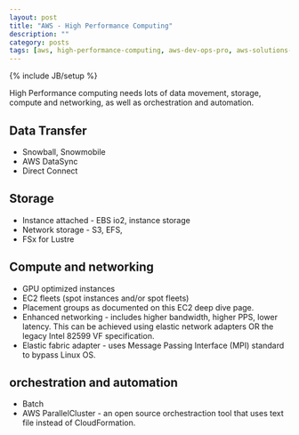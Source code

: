 ```yaml
---
layout: post
title: "AWS - High Performance Computing"
description: ""
category: posts
tags: [aws, high-performance-computing, aws-dev-ops-pro, aws-solutions-arch-pro]
---
```

{% include JB/setup %}

High Performance computing needs lots of data movement, storage, compute and networking, as well as orchestration and automation.

## Data Transfer
- Snowball, Snowmobile
- AWS DataSync
- Direct Connect

## Storage
- Instance attached - EBS io2, instance storage
- Network storage - S3, EFS, 
- FSx for Lustre

## Compute and networking
- GPU optimized instances
- EC2 fleets (spot instances and/or spot fleets)
- Placement groups as documented on this EC2 deep dive page.
- Enhanced networking - includes higher bandwidth, higher PPS, lower latency. This can be achieved using elastic network adapters OR the legacy Intel 82599 VF specification.
- Elastic fabric adapter - uses Message Passing Interface (MPI) standard to bypass Linux OS.

## orchestration and automation
- Batch
- AWS ParallelCluster - an open source orchestraction tool that uses text file instead of CloudFormation.
